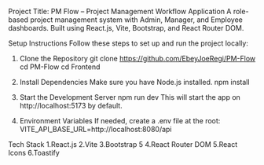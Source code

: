 Project Title: PM Flow – Project Management Workflow Application
A role-based project management system with Admin, Manager, and Employee dashboards. Built using React.js, Vite, Bootstrap, and React Router DOM.

Setup Instructions
Follow these steps to set up and run the project locally:

1. Clone the Repository
git clone https://github.com/EbeyJoeRegi/PM-Flow
cd PM-Flow
cd Frontend

2. Install Dependencies
Make sure you have Node.js installed.
npm install

3. Start the Development Server
npm run dev
This will start the app on http://localhost:5173 by default.

4. Environment Variables
If needed, create a .env file at the root:
VITE_API_BASE_URL=http://localhost:8080/api

Tech Stack
1.React.js
2.Vite
3.Bootstrap 5
4.React Router DOM
5.React Icons
6.Toastify


